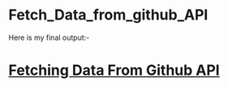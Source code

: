 # Fetch_Data_from_github_API

Here is my final output:- 
<a href="https://shantosh123.github.io/Data_from_github_API"> <h1> Fetching Data From Github API</h1> </a>
